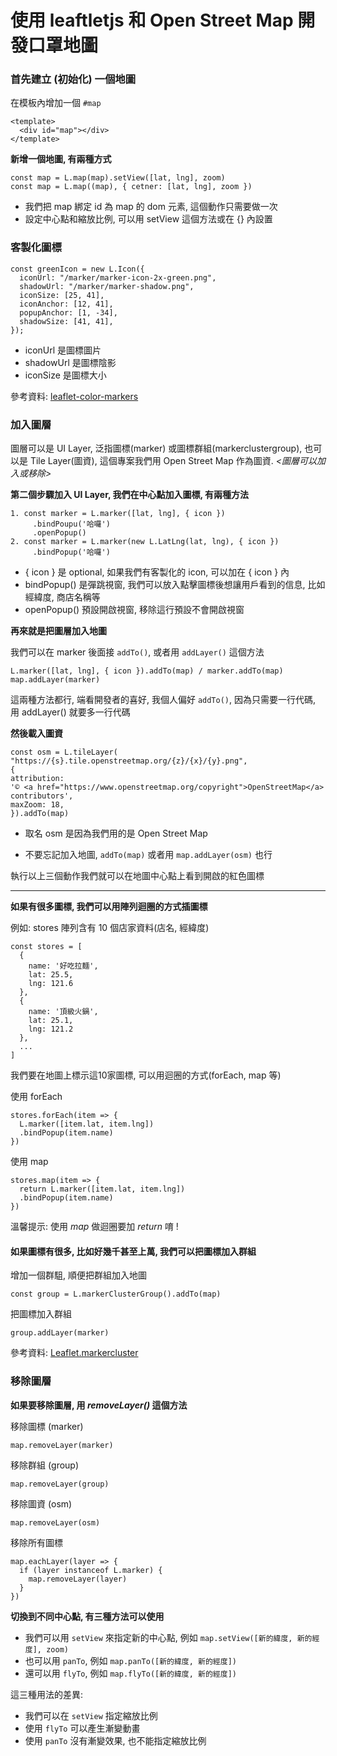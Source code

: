 # 使用 leaftletjs 和 Open Street Map 開發口罩地圖

### 首先建立 (初始化) 一個地圖

在模板內增加一個 `#map`
```
<template>
  <div id="map"></div>
</template>
```

**新增一個地圖, 有兩種方式**
```
const map = L.map(map).setView([lat, lng], zoom)
const map = L.map((map), { cetner: [lat, lng], zoom })
```

- 我們把 map 綁定 id 為 map 的 dom 元素, 這個動作只需要做一次
- 設定中心點和縮放比例, 可以用 setView 這個方法或在 {} 內設置

### 客製化圖標
```
const greenIcon = new L.Icon({
  iconUrl: "/marker/marker-icon-2x-green.png",
  shadowUrl: "/marker/marker-shadow.png",
  iconSize: [25, 41],
  iconAnchor: [12, 41],
  popupAnchor: [1, -34],
  shadowSize: [41, 41],
});
```

- iconUrl 是圖標圖片
- shadowUrl 是圖標陰影
- iconSize 是圖標大小

參考資料: [leaflet-color-markers](https://github.com/pointhi/leaflet-color-markers)


### 加入圖層

圖層可以是 UI Layer, 泛指圖標(marker) 或圖標群組(markerclustergroup), 也可以是 Tile Layer(圖資), 這個專案我們用 Open Street Map 作為圖資. _<圖層可以加入或移除>_

__第二個步驟加入 UI Layer, 我們在中心點加入圖標, 有兩種方法__
```
1. const marker = L.marker([lat, lng], { icon })
     .bindPoupu('哈囉')
     .openPopup()
2. const marker = L.marker(new L.LatLng(lat, lng), { icon })
     .bindPopup('哈囉')
```

- { icon } 是 optional, 如果我們有客製化的 icon, 可以加在 { icon } 內
- bindPopup() 是彈跳視窗, 我們可以放入點擊圖標後想讓用戶看到的信息, 比如經緯度, 商店名稱等
- openPopup() 預設開啟視窗, 移除這行預設不會開啟視窗

**再來就是把圖層加入地圖**

我們可以在 marker 後面接 `addTo()`, 或者用 `addLayer()` 這個方法
```
L.marker([lat, lng], { icon }).addTo(map) / marker.addTo(map)
map.addLayer(marker)
```

這兩種方法都行, 端看開發者的喜好, 我個人偏好 `addTo()`, 因為只需要一行代碼, 用 addLayer() 就要多一行代碼

**然後載入圖資**
```
const osm = L.tileLayer(
"https://{s}.tile.openstreetmap.org/{z}/{x}/{y}.png",
{
attribution:
'© <a href="https://www.openstreetmap.org/copyright">OpenStreetMap</a> contributors',
maxZoom: 18,
}).addTo(map)
```

- 取名 osm 是因為我們用的是 Open Street Map

- 不要忘記加入地圖, `addTo(map)` 或者用 `map.addLayer(osm)` 也行

執行以上三個動作我們就可以在地圖中心點上看到開啟的紅色圖標

---

**如果有很多圖標, 我們可以用陣列迴圈的方式插圖標**

例如: stores 陣列含有 10 個店家資料(店名, 經緯度)
```
const stores = [
  {
    name: '好吃拉麵',
    lat: 25.5,
    lng: 121.6
  },
  {
    name: '頂級火鍋',
    lat: 25.1,
    lng: 121.2
  },
  ...
]
```

我們要在地圖上標示這10家圖標, 可以用迴圈的方式(forEach, map 等)

使用 forEach
```
stores.forEach(item => {
  L.marker([item.lat, item.lng])
  .bindPopup(item.name)  
})
```

使用 map 
```
stores.map(item => {
  return L.marker([item.lat, item.lng])
  .bindPopup(item.name)
})
```

溫馨提示: 使用 _map_ 做迴圈要加 _return_ 唷 !

#### 如果圖標有很多, 比如好幾千甚至上萬, 我們可以把圖標加入群組

增加一個群駔, 順便把群組加入地圖
```
const group = L.markerClusterGroup().addTo(map)
```

把圖標加入群組
```
group.addLayer(marker)
```

參考資料: [Leaflet.markercluster](https://github.com/Leaflet/Leaflet.markercluster)

### 移除圖層

**如果要移除圖層, 用 _removeLayer()_ 這個方法**

移除圖標 (marker)
```
map.removeLayer(marker)
```

移除群組 (group)
```
map.removeLayer(group)
```

移除圖資 (osm)
```
map.removeLayer(osm)
```

移除所有圖標
```
map.eachLayer(layer => {
  if (layer instanceof L.marker) {
    map.removeLayer(layer)
  }
})
```

**切換到不同中心點, 有三種方法可以使用**

- 我們可以用 `setView` 來指定新的中心點, 例如
`map.setView([新的緯度, 新的經度], zoom)`
- 也可以用 `panTo`, 例如 `map.panTo([新的緯度, 新的經度])`
- 還可以用 `flyTo`, 例如 `map.flyTo([新的緯度, 新的經度])`

這三種用法的差異:
- 我們可以在 `setView` 指定縮放比例
- 使用 `flyTo` 可以產生漸變動畫
- 使用 `panTo` 沒有漸變效果, 也不能指定縮放比例




